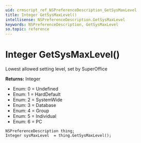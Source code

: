```yaml
---
uid: crmscript_ref_NSPreferenceDescription_GetSysMaxLevel
title: Integer GetSysMaxLevel()
intellisense: NSPreferenceDescription.GetSysMaxLevel
keywords: NSPreferenceDescription, GetSysMaxLevel
so.topic: reference
---
```


# Integer GetSysMaxLevel()

Lowest allowed setting level, set by SuperOffice

**Returns:** Integer

* Enum: 0 = Undefined
* Enum: 1 = HardDefault
* Enum: 2 = SystemWide
* Enum: 3 = Database
* Enum: 4 = Group
* Enum: 5 = Individual
* Enum: 6 = PC

```crmscript
NSPreferenceDescription thing;
Integer sysMaxLevel  = thing.GetSysMaxLevel();
```

